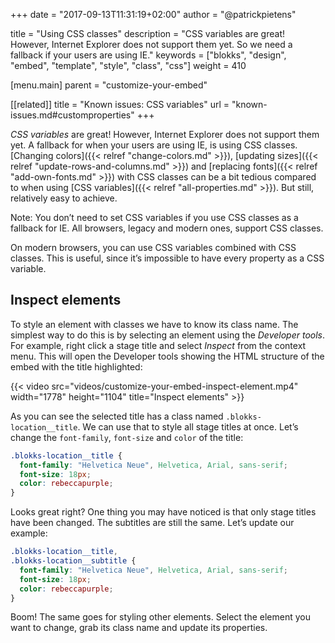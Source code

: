 +++
date            = "2017-09-13T11:31:19+02:00"
author          = "@patrickpietens"

title           = "Using CSS classes"
description     = "CSS variables are great! However, Internet Explorer does not support them yet. So we need a fallback if your users are using IE."
keywords        = ["blokks", "design", "embed", "template", "style", "class", "css"]
weight          = 410

[menu.main]
parent          = "customize-your-embed"

[[related]]
title = "Known issues: CSS variables"
url = "known-issues.md#customproperties"
+++

*CSS variables* are great! However, Internet Explorer does not support them yet. A fallback for when your users are using IE, is using CSS classes. [Changing colors]({{< relref "change-colors.md" >}}), [updating sizes]({{< relref "update-rows-and-columns.md" >}}) and [replacing fonts]({{< relref "add-own-fonts.md" >}}) with CSS classes can be a bit tedious compared to when using [CSS variables]({{< relref "all-properties.md" >}}). But still, relatively easy to achieve.

<span class='note'>Note: You don’t need to set CSS variables if you use CSS classes as a fallback for IE. All browsers, legacy and modern ones, support CSS classes.

<span class='note'>On modern browsers, you can use CSS variables combined with CSS classes. This is useful, since it’s impossible to have every property as a CSS variable.</span>

## Inspect elements
To style an element with classes we have to know its class name. The simplest way to do this is by selecting an element using the *Developer tools*. For example, right click a stage title and select *Inspect* from the context menu. This will open the Developer tools showing the HTML structure of the embed with the title highlighted:

{{< video src="videos/customize-your-embed-inspect-element.mp4" width="1778" height="1104" title="Inspect elements" >}}

As you can see the selected title has a class named `.blokks-location__title`. We can use that to style all stage titles at once. Let’s change the `font-family`, `font-size` and `color` of the title:

```css
.blokks-location__title {
  font-family: "Helvetica Neue", Helvetica, Arial, sans-serif;
  font-size: 18px;
  color: rebeccapurple;
}
```

Looks great right? One thing you may have noticed is that only stage titles have been changed. The subtitles are still the same. Let’s update our example:

```css
.blokks-location__title,
.blokks-location__subtitle {
  font-family: "Helvetica Neue", Helvetica, Arial, sans-serif;
  font-size: 18px;
  color: rebeccapurple;
}
```

Boom! The same goes for styling other elements. Select the element you want to change, grab its class name and update its properties.